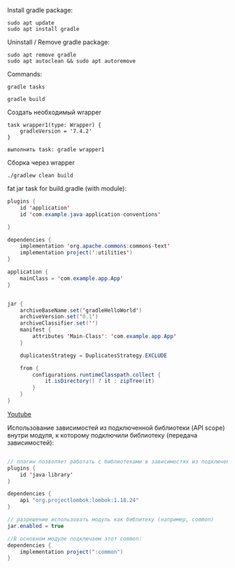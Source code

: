 Install gradle package:
```
sudo apt update
sudo apt install gradle
```
 
Uninstall / Remove gradle package:

```
sudo apt remove gradle
sudo apt autoclean && sudo apt autoremove
```

Commands:
```
gradle tasks
```
```
gradle build
```

Создать необходимый wrapper
```
task wrapper1(type: Wrapper) {
    gradleVersion = '7.4.2'
}

выполнить task: gradle wrapper1
```

Сборка через wrapper
```
./gradlew clean build
```


fat jar task for build.gradle (with module):
```java
plugins {
    id 'application'
    id 'com.example.java-application-conventions'

}

dependencies {
    implementation 'org.apache.commons:commons-text'
    implementation project(':utilities')
}

application {
    mainClass = 'com.example.app.App'
}


jar {
    archiveBaseName.set('gradleHelloWorld')
    archiveVersion.set('0.1')
    archiveClassifier.set('')
    manifest {
        attributes 'Main-Class': 'com.example.app.App'
    }

    duplicatesStrategy = DuplicatesStrategy.EXCLUDE

    from {
        configurations.runtimeClasspath.collect {
            it.isDirectory() ? it : zipTree(it)
        }
    }
}
```

[Youtube](https://www.youtube.com/watch?v=pSKY3-K9_qc)

Использование зависимостей из подключенной библиотеки (API scope) внутри модуля, к которому подключили библиотеку
(передача зависимостей):
```java

// плагин позволяет работать с библиотеками в зависимостях из подключенного модуля
plugins {
    id 'java-library'
}

dependencies {
    api "org.projectlombok:lombok:1.18.24"
}

// разрешение использовать модуль как библитеку (например, common)
jar.enabled = true

//В основном модуле подключаем этот common:
dependencies {
    implementation project(":common")
}
```
